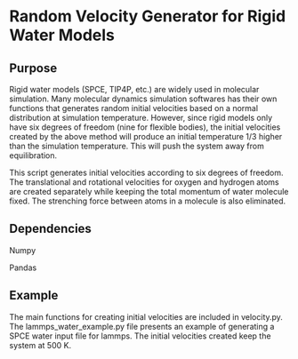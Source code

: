 # Random Velocity Generator for Rigid Water Models
## Purpose
Rigid water models (SPCE, TIP4P, etc.) are widely used in molecular simulation. Many molecular dynamics simulation softwares has their own functions that generates random initial velocities based on a normal distribution at simulation temperature. However, since rigid models only have six degrees of freedom (nine for flexible bodies), the initial velocities created by the above method will produce an initial temperature 1/3 higher than the simulation temperature. This will push the system away from equilibration. 

This script generates initial velocities according to six degrees of freedom. The translational and rotational velocities for oxygen and hydrogen atoms are created separately while keeping the total momentum of water molecule fixed. The strenching force between atoms in a molecule is also eliminated. 

## Dependencies
Numpy 

Pandas

## Example
The main functions for creating initial velocities are included in velocity.py. The lammps_water_example.py file presents an example of generating a SPCE water input file for lammps. The initial velocities created keep the system at 500 K. 
